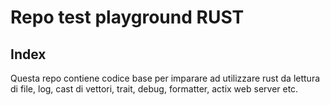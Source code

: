 # Repo test playground RUST

## Index

Questa repo contiene codice base per imparare ad utilizzare
rust da lettura di file, log, cast di vettori,
trait, debug, formatter, actix web server etc.
